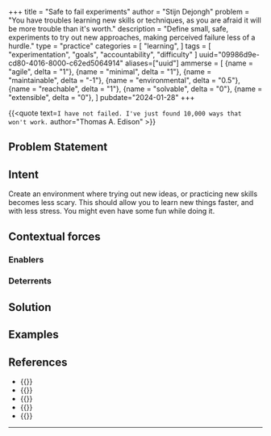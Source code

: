 +++
title = "Safe to fail experiments"
author = "Stijn Dejongh"
problem = "You have troubles learning new skills or techniques, as you are afraid it will be more trouble than it's worth."
description = "Define small, safe, experiments to try out new approaches, making perceived failure less of a hurdle."
type = "practice"
categories = [
    "learning",
]
tags = [
    "experimentation", "goals", "accountability", "difficulty"
]
uuid="09986d9e-cd80-4016-8000-c62ed5064914"
aliases=["uuid"]
ammerse = [
    {name = "agile", delta = "1"},
    {name = "minimal", delta = "1"},
    {name = "maintainable", delta = "-1"},
    {name = "environmental", delta = "0.5"},
    {name = "reachable", delta = "1"},
    {name = "solvable", delta = "0"},
    {name = "extensible", delta = "0"},
]
pubdate="2024-01-28"
+++

{{<quote text=`
I have not failed. I've just found 10,000 ways that won't work.
` author="Thomas A. Edison" >}}

## Problem Statement


## Intent

Create an environment where trying out new ideas, or practicing new skills becomes less scary. This should allow you to learn new things faster, 
and with less stress. You might even have some fun while doing it.

## Contextual forces

### Enablers

### Deterrents

## Solution

## Examples

## References

* {{<reference author="Hunt, A."
  year="2008"
  isbn="9781934356050"
  title="Pragmatic Thinking and Learning: Refactor Your wetware"
  publisher="The Pragmatic Bookshelf"
  link="https://pragprog.com/titles/ahptl/pragmatic-thinking-and-learning/" >}}
* {{<reference author="Hoover, D.; Oshineye, A."
  year="2009"
  isbn="9780596518387"
  title="Apprenticeship Patterns"
  publisher="O'Reilly Media, Inc."
  link="https://www.oreilly.com/library/view/apprenticeship-patterns/9780596806842" >}}
* {{<reference author="Holiday, R."
  year="2016"
  title="Ego Is the Enemy"
  publisher="Portfolio"
  isbn="9781591847816"
  link="https://www.goodreads.com/book/show/27036528-ego-is-the-enemy" >}}
* {{<reference author="Pink, D. H."
  year="2009"
  title="Drive: The Surprising Truth About What Motivates Us"
  publisher="Riverhead Books"
  isbn="9781594488849"
  link="https://www.goodreads.com/book/show/6452796-drive" >}}
* {{<reference author="Mario 'Moonprayer' Trappein"
  year="2016"
  title="Ladder anxiety, and how to overcome the fear of ranked play"
  site="TempoStorm.com"
  link="https://tempostorm.com/articles/ladder-anxiety-and-how-to-overcome-the-fear-of-ranked-play" >}}
---


